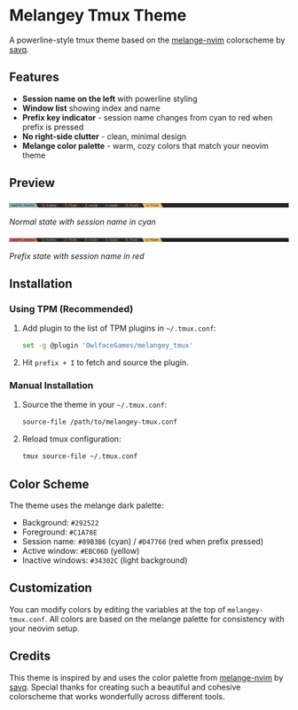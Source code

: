 # Melangey Tmux Theme

A powerline-style tmux theme based on the [melange-nvim](https://github.com/savq/melange-nvim) colorscheme by [savq](https://github.com/savq).

## Features

- **Session name on the left** with powerline styling
- **Window list** showing index and name
- **Prefix key indicator** - session name changes from cyan to red when prefix is pressed
- **No right-side clutter** - clean, minimal design
- **Melange color palette** - warm, cozy colors that match your neovim theme

## Preview

![Theme Preview](preview.png)

*Normal state with session name in cyan*

![Prefix Preview](prefix_preview.png)

*Prefix state with session name in red*

## Installation

### Using TPM (Recommended)

1. Add plugin to the list of TPM plugins in `~/.tmux.conf`:
   ```bash
   set -g @plugin 'OwlfaceGames/melangey_tmux'
   ```

2. Hit `prefix + I` to fetch and source the plugin.

### Manual Installation

1. Source the theme in your `~/.tmux.conf`:
   ```bash
   source-file /path/to/melangey-tmux.conf
   ```

2. Reload tmux configuration:
   ```bash
   tmux source-file ~/.tmux.conf
   ```

## Color Scheme

The theme uses the melange dark palette:
- Background: `#292522`
- Foreground: `#C1A78E`
- Session name: `#89B3B6` (cyan) / `#D47766` (red when prefix pressed)
- Active window: `#EBC06D` (yellow)
- Inactive windows: `#34302C` (light background)

## Customization

You can modify colors by editing the variables at the top of `melangey-tmux.conf`. All colors are based on the melange palette for consistency with your neovim setup.

## Credits

This theme is inspired by and uses the color palette from [melange-nvim](https://github.com/savq/melange-nvim) by [savq](https://github.com/savq). Special thanks for creating such a beautiful and cohesive colorscheme that works wonderfully across different tools.
